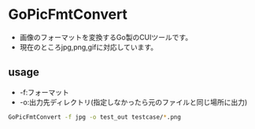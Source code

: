 # GoPicFmtConvert

* 画像のフォーマットを変換するGo製のCUIツールです。
* 現在のところjpg,png,gifに対応しています。

## usage
* -f:フォーマット
* -o:出力先ディレクトリ(指定しなかったら元のファイルと同じ場所に出力)

```bash
GoPicFmtConvert -f jpg -o test_out testcase/*.png 
```